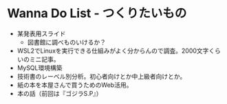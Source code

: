 # Wanna Do List - つくりたいもの

- 某発表用スライド
  - 図書館に調べものいけるか？
- WSL2でLinuxを実行できる仕組みがよく分からんので調査。2000文字くらいのミニ記事。
- MySQL環境構築
- 技術書のレーベル別分析。初心者向けとか中上級者向けとか。
- 紙の本を本屋さんで買うためのWeb活用。
- 本の話（前回は『ゴジラS.P』）
